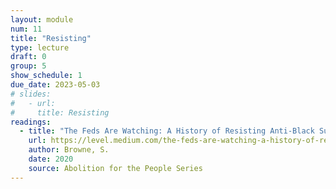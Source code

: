 ```yaml
---
layout: module
num: 11
title: "Resisting"
type: lecture
draft: 0
group: 5
show_schedule: 1
due_date: 2023-05-03
# slides:
#   - url: 
#     title: Resisting
readings:
  - title: "The Feds Are Watching: A History of Resisting Anti-Black Surveillance"
    url: https://level.medium.com/the-feds-are-watching-a-history-of-resisting-anti-black-surveillance-b2242d6ceaad
    author: Browne, S.
    date: 2020
    source: Abolition for the People Series
---
```

